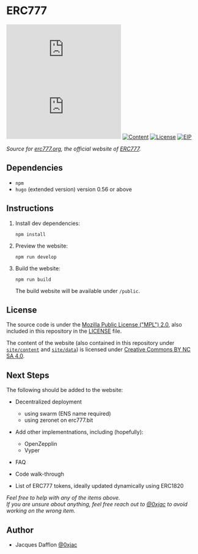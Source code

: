# ERC777
[![Website](https://img.shields.io/website/https/erc777.org?down_color=red&down_message=offline&style=flat-square&up_color=green&up_message=online)](https://erc777.org)
![Mozilla HTTP Observatory Grade](https://img.shields.io/mozilla-observatory/grade-score/erc777.org?publish&style=flat-square)
[![Content](https://img.shields.io/badge/License-CC%20BY--NC--SA%204.0-blue.svg?style=flat-square&maxAge=3600)][cc]
[![License](https://img.shields.io/github/license/0xjac/ERC777.svg?style=flat-square&maxAge=3600)](https://github.com/0xjac/ERC777/blob/master/LICENSE)
[![EIP](https://img.shields.io/badge/EIP-777-lightgrey.svg?style=flat-square&maxAge=3600)][erc777]

*Source for [erc777.org][site], the official website of [ERC777][erc777].*

## Dependencies

- `npm`
- `hugo` (extended version) version 0.56 or above

## Instructions

1. Install dev dependencies:
   ``` shell
   npm install
   ```
   
2. Preview the website:
    ``` shell
    npm run develop
   ```
   
3. Build the website:
   ``` shell
   npm run build
   ```
   The build website will be available under `/public`.

## License

The source code is under the [Mozilla Public License ("MPL") 2.0](http://mozilla.org/MPL/2.0/),
also included in this repository in the [LICENSE](LICENSE) file.

The content of the website
(also contained in this repository under [`site/content`](site/content) and [`site/data`](site/data))
is licensed under [Creative Commons BY NC SA 4.0][cc].

## Next Steps

The following should be added to the website:

- Decentralized deployment
  - using swarm (ENS name required)
  - using zeronet on erc777.bit
  
- Add other implementnations, including (hopefully):
  - OpenZepplin
  - Vyper
  
- FAQ

- Code walk-through

- List of ERC777 tokens, ideally updated dynamically using ERC1820

*Feel free to help with any of the items above.  
If you are unsure about anything, feel free reach out to [@0xjac][0xjac] to avoid working on the wrong item.*

## Author
 - Jacques Dafflon [@0xjac][0xjac]

[site]: https://erc777.org
[erc777]: https://eips.ethereum.org/EIPS/eip-777
[cc]: (https://creativecommons.org/licenses/by-nc-sa/4.0/)
[0xjac]: https://github.com/0xjac